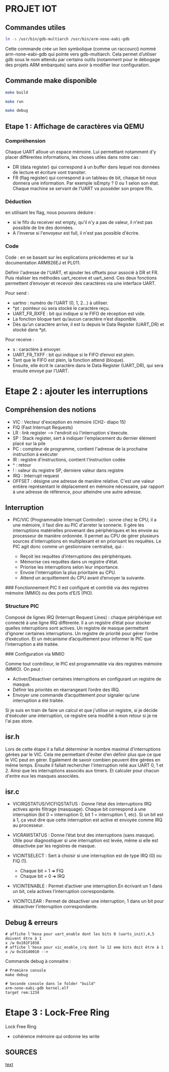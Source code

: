 # PROJET IOT

## Commandes utiles
```bash
ln -s /usr/bin/gdb-multiarch /usr/bin/arm-none-eabi-gdb
```
Cette commande crée un lien symbolique (comme un raccourci) nommé arm-none-eabi-gdb qui pointe vers gdb-multiarch.
Cela permet d’utiliser gdb sous le nom attendu par certains outils (notamment pour le débogage des projets ARM embarqués) sans avoir à modifier leur configuration.

## Commande make disponible
```bash
make build
```
```bash
make run
```
```bash
make debug
```

## Etape 1 : Affichage de caractères via QEMU

### Compréhension
 
Chaque UART alloue un espace mémoire. Lui permettant notamment d'y placer différentes informations, les choses utiles dans notre cas : 
- DR (data register) qui correspond à un buffer dans lequel nos données de lecture et écriture vont transiter. 
- FR (flag register) qui correspond à un tableau de bit, chaque bit nous donnera une information. Par exemple isEmpty ? 0 ou 1 selon son état.
Chaque machine se servant de l'UART va posséder son propre fifo.

### Déduction
en utilisant les flag, nous pouvons déduire : 
* si le fifo du receiver est empty, qu'il n'y a pas de valeur, il n'est pas possible de lire des données. 
* A l'inverse si l'envoyeur est full, il n'est pas possible d'écrire.

### Code
Code : en se basant sur les explications précédentes et sur la documentation ARM926EJ et PL011. 

Définir l'adresse de l'UART, et ajouter les offsets pour associé à DR et FR.
Puis réaliser les méthodes uart_receive et uart_send. Ces deux fonctions permettent d’envoyer et recevoir des caractères via une interface UART.

Pour send : 
* uartno : numéro de l’UART (0, 1, 2...) à utiliser.
* *pt : pointeur où sera stocké le caractère reçu.
* UART_FR_RXFE : bit qui indique si le FIFO de réception est vide.
* La fonction bloque tant qu’aucun caractère n’est disponible.
* Dès qu’un caractère arrive, il est lu depuis le Data Register (UART_DR) et stocké dans *pt.

Pour receive :
* s : caractère à envoyer.
* UART_FR_TXFF : bit qui indique si le FIFO d’envoi est plein.
* Tant que le FIFO est plein, la fonction attend (bloque).
* Ensuite, elle écrit le caractère dans le Data Register (UART_DR), qui sera ensuite envoyé par l’UART.


# Etape 2 : ajouter les interruptions 

## Compréhension des notions

* VIC : Vecteur d'exception en mémoire (CH2- diapo 15) 
* FIQ (Fast Interrupt Requests)
* LR : link register --> l'endroit où l'interruption s'éxecute.
* SP : Stack register, sert à indiquer l'emplacement du dernier élément placé sur la pile
* PC : compteur de programme, contient l'adresse de la prochaine instruction à exécuter
* IR : registre d'instructions, contient l'instruction codée
* ^ : retour
* ! : valeur du registre SP, derniere valeur dans registre
* IRQ : Interrupt request 
* OFFSET : désigne une adresse de manière relative. C'est une valeur entière représentant le déplacement en mémoire nécessaire, par rapport à une adresse de référence, pour atteindre une autre adresse.


## Interruption 
    
* PIC/VIC (Programmable Interrupt Controller) : sonne chez le CPU, il a une mémoire, il faut dire au PIC d'arreter la sonnerie. Il gère les interruptions matérielles provenant des périphériques et les envoie au processeur de manière ordonnée. Il permet au CPU de gérer plusieurs sources d'interruptions en multiplexant et en priorisant les requêtes.
Le PIC agit donc comme un gestionnaire centralisé, qui :

    - Reçoit les requêtes d’interruptions des périphériques.
    - Mémorise ces requêtes dans un registre d’état.
    - Priorise les interruptions selon leur importance.
    - Envoie l’interruption la plus prioritaire au CPU.
    - Attend un acquittement du CPU avant d’envoyer la suivante.

### Fonctionnement PIC
Il est configuré et contrôlé via des registres mémoire (MMIO) ou des ports d’E/S (PIO).

### Structure PIC

Composé de lignes IRQ (Interrupt Request Lines) : chaque périphérique est connecté à une ligne IRQ différente. Il a un registre d’état pour stocker quelles interruptions sont actives. Un registre de masque permettant d’ignorer certaines interruptions. Un registre de priorité pour gérer l’ordre d’exécution.
Et un mécanisme d’acquittement pour informer le PIC que l’interruption a été traitée.

### Configuration via MMIO

Comme tout contrôleur, le PIC est programmable via des registres mémoire (MMIO). On peut :
* Activer/Désactiver certaines interruptions en configurant un registre de masque.
* Définir les priorités en réarrangeant l’ordre des IRQ.
* Envoyer une commande d’acquittement pour signaler qu’une interruption a été traitée.
     

Si je suis en train de faire un calcul et que j'utilise un registre, si je décide d'éxécuter une interruption, ce registre sera modifié à mon retour
si je ne l'ai pas store. 


## isr.h
Lors de cette étape il a fallut déterminer le nombre maximal d'interruptions
gérées par le VIC. Cela me permettant d'éviter d’en définir plus que ce que le VIC peut en gérer. Egalement de savoir combien peuvent être gérées en même temps.
Ensuite il fallait rechercher l'interruption relié aux UART 0, 1 et 2. Ainsi que les interruptions associés aux timers.
Et calculer pour chacun d'entre eux les masques associées. 

## isr.c

* VICIRQSTATUS/VICFIQSTATUS : Donne l’état des interruptions IRQ actives après filtrage (masquage). Chaque bit correspond à une interruption (bit 0 = interruption 0, bit 1 = interruption 1, etc). Si un bit est à 1, ça veut dire que cette interruption est active et envoyée comme IRQ au processeur.

* VICRAWSTATUS : Donne l’état brut des interruptions (sans masque). Utile pour diagnostiquer si une interruption est levée, même si elle est désactivée par les registres de masque.

* VICINTSELECT : Sert à choisir si une interruption est de type IRQ (0) ou FIQ (1).
    - Chaque bit = 1 ➜ FIQ
    - Chaque bit = 0 ➜ IRQ

* VICINTENABLE : Permet d’activer une interruption.En écrivant un 1 dans un bit, cela actives l’interruption correspondante.

* VICINTCLEAR : Permet de désactiver une interruption, 1 dans un bit pour désactiver l’interruption correspondante.


## Debug & erreurs
```
# affiche l'hexa pour uart_enable dont les bits 0 (uarts_init),4,5 doivent être à 1
x /w 0x101F1038 
# affiche l'hexa pour vic_enable_irq dont le 12 eme bits doit être à 1
x /w 0x10140010 --> 
```

Commande debug à connaitre :
```
# Première console
make debug 
```
```
# Seconde console dans le folder "build"
arm-none-eabi-gdb kernel.elf
target rem:1234
```

# Etape 3 : Lock-Free Ring


Lock Free Ring
- cohérence mémoire qui ordonne les write


## SOURCES

[text](https://www.gnu.org/software/make/manual/make.html)